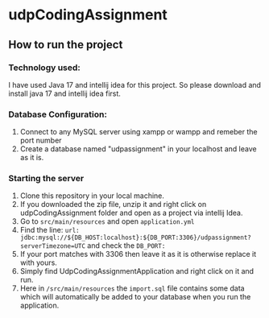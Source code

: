 # udpCodingAssignment

## How to run the project

### Technology used:
I have used Java 17 and intellij idea for this project. So please download and install java 17 and intellij idea first.

### Database Configuration:
1. Connect to any MySQL server using xampp or wampp and remeber the port number
2. Create a database named "udpassignment" in your localhost and leave as it is.

### Starting the server
1. Clone this repository in your local machine.
2. If you downloaded the zip file, unzip it and right click on udpCodingAssignment folder and open as a project via intellij Idea.
3. Go to ```src/main/resources``` and open ```application.yml``` 
4. Find the line: ```url: jdbc:mysql://${DB_HOST:localhost}:${DB_PORT:3306}/udpassignment?serverTimezone=UTC``` and check the ```DB_PORT:```
5. If your port matches with 3306 then leave it as it is otherwise replace it with yours.
6. Simply find UdpCodingAssignmentApplication and right click on it and run.
7. Here in ```/src/main/resources``` the ```import.sql``` file contains some data which will automatically be added to your database when you run the application. 


 
